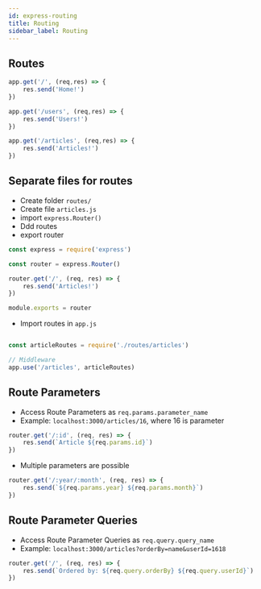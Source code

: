 ```yaml
---
id: express-routing
title: Routing
sidebar_label: Routing
---
```


## Routes

```js title="app.js"
app.get('/', (req,res) => {
    res.send('Home!')
})

app.get('/users', (req,res) => {
    res.send('Users!')
})

app.get('/articles', (req,res) => {
    res.send('Articles!')
})
```

## Separate files for routes

- Create folder ```routes/```
- Create file ```articles.js```
- import ```express.Router()```
- Ddd routes
- export router

```js title="articles.js"
const express = require('express')

const router = express.Router()

router.get('/', (req, res) => {
    res.send('Articles!')
})

module.exports = router
```

- Import routes in ```app.js```

```js title="app.js"

const articleRoutes = require('./routes/articles')

// Middleware
app.use('/articles', articleRoutes)
```

## Route Parameters

- Access Route Parameters as ```req.params.parameter_name```
- Example: ```localhost:3000/articles/16```, where 16 is parameter

```js title="articles.js"
router.get('/:id', (req, res) => {
    res.send(`Article ${req.params.id}`)
})
```

- Multiple parameters are possible

```js title="example.js"
router.get('/:year/:month', (req, res) => {
    res.send(`${req.params.year} ${req.params.month}`)
})
```

## Route Parameter Queries

- Access Route Parameter Queries as ```req.query.query_name```
- Example: ```localhost:3000/articles?orderBy=name&userId=1618```

```js title="articles.js"
router.get('/', (req, res) => {
    res.send(`Ordered by: ${req.query.orderBy} ${req.query.userId}`)
})
```
